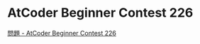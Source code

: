 AtCoder Beginner Contest 226
===

[問題 - AtCoder Beginner Contest 226](https://atcoder.jp/contests/abc226/tasks)
